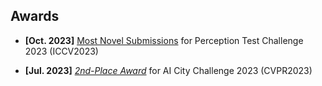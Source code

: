 ## Awards

- **[Oct. 2023]** <a href="https://ptchallenge-workshop.github.io/challenge2023.html" target="_blank">Most Novel Submissions</a> for Perception Test Challenge 2023 (ICCV2023)

- **[Jul. 2023]** <a href="https://www.aicitychallenge.org/2023-challenge-winners/" target="_blank">*2nd-Place Award*</a> for AI City Challenge 2023 (CVPR2023)
